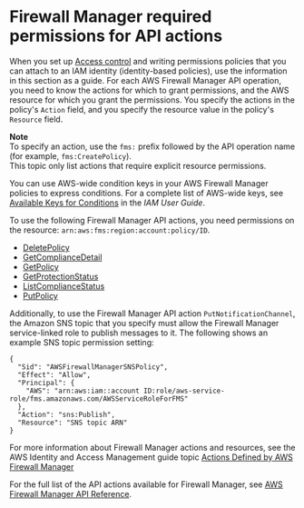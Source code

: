 # Firewall Manager required permissions for API actions<a name="fms-api-permissions-ref"></a>

When you set up [Access control](fms-auth-and-access-control.md#fms-access-control) and writing permissions policies that you can attach to an IAM identity \(identity\-based policies\), use the information in this section as a guide\. For each AWS Firewall Manager API operation, you need to know the actions for which to grant permissions, and the AWS resource for which you grant the permissions\. You specify the actions in the policy's `Action` field, and you specify the resource value in the policy's `Resource` field\.

**Note**  
To specify an action, use the `fms:` prefix followed by the API operation name \(for example, `fms:CreatePolicy`\)\.  
This topic only list actions that require explicit resource permissions\. 

You can use AWS\-wide condition keys in your AWS Firewall Manager policies to express conditions\. For a complete list of AWS\-wide keys, see [Available Keys for Conditions](https://docs.aws.amazon.com/IAM/latest/UserGuide/reference_policies_elements.html#AvailableKeys) in the *IAM User Guide*\. 

To use the following Firewall Manager API actions, you need permissions on the resource: `arn:aws:fms:region:account:policy/ID`\. 
+ [DeletePolicy](https://docs.aws.amazon.com/fms/2018-01-01/APIReference/API_DeletePolicy.html)
+ [GetComplianceDetail](https://docs.aws.amazon.com/fms/2018-01-01/APIReference/API_GetComplianceDetail.html)
+ [GetPolicy](https://docs.aws.amazon.com/fms/2018-01-01/APIReference/API_GetPolicy.html)
+ [GetProtectionStatus](https://docs.aws.amazon.com/fms/2018-01-01/APIReference/API_GetProtectionStatus.html)
+ [ListComplianceStatus](https://docs.aws.amazon.com/fms/2018-01-01/APIReference/API_ListComplianceStatus.html)
+ [PutPolicy](https://docs.aws.amazon.com/fms/2018-01-01/APIReference/API_PutPolicy.html)

Additionally, to use the Firewall Manager API action `PutNotificationChannel`, the Amazon SNS topic that you specify must allow the Firewall Manager service\-linked role to publish messages to it\. The following shows an example SNS topic permission setting: 

```
{
  "Sid": "AWSFirewallManagerSNSPolicy",
  "Effect": "Allow",
  "Principal": {
    "AWS": "arn:aws:iam::account ID:role/aws-service-role/fms.amazonaws.com/AWSServiceRoleForFMS"
  },
  "Action": "sns:Publish",
  "Resource": "SNS topic ARN"
}
```

For more information about Firewall Manager actions and resources, see the AWS Identity and Access Management guide topic [Actions Defined by AWS Firewall Manager](https://docs.aws.amazon.com/IAM/latest/UserGuide/list_awsfirewallmanager.html#awsfirewallmanager-actions-as-permissions) 

 For the full list of the API actions available for Firewall Manager, see [AWS Firewall Manager API Reference](https://docs.aws.amazon.com/fms/2018-01-01/APIReference/)\.
